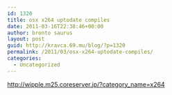 ```yaml
---
id: 1320
title: osx x264 uptodate compiles
date: 2011-03-16T22:38:46+00:00
author: bronto saurus
layout: post
guid: http://kravca.69.mu/blog/?p=1320
permalink: /2011/03/osx-x264-uptodate-compiles/
categories:
  - Uncategorized
---
```

<http://wipple.m25.coreserver.jp/?category_name=x264>